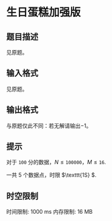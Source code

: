 # 生日蛋糕加强版

## 题目描述

见原题。

## 输入格式

见原题。

## 输出格式

与原题仅此不同：若无解请输出$-1$。

## 提示

对于 $\texttt{100}$ 分的数据，$N\le \texttt{100000}，M\le \texttt{16}$.

一共 $5$ 个数据点，时限 $\texttt{1S} $.



## 时空限制

时间限制: 1000 ms
内存限制: 16 MB

